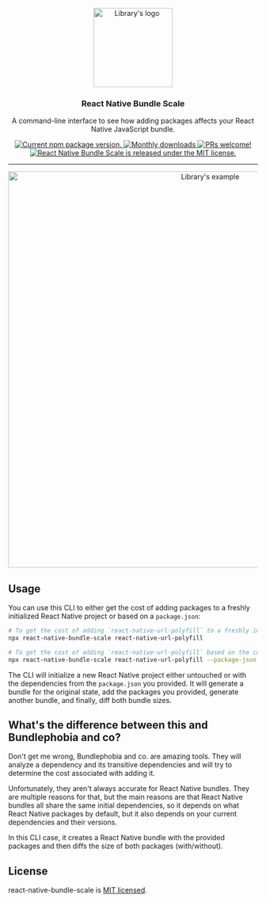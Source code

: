 <p align="center">
  <img height="160" src="https://github.com/user-attachments/assets/8fe0ea16-8c1f-482c-bfbe-4424e68953f0" alt="Library's logo">
</p>

<h3 align="center">
  React Native Bundle Scale
</h3>

<p align="center">
  A command-line interface to see how adding packages affects your React Native JavaScript bundle.
</p>

<p align="center">
  <a href="https://www.npmjs.org/package/react-native-bundle-scale">
    <img src="https://badge.fury.io/js/react-native-bundle-scale.svg" alt="Current npm package version." />
  </a>
  <a href="https://www.npmjs.org/package/react-native-bundle-scale">
    <img src="https://img.shields.io/npm/dm/react-native-bundle-scale" alt="Monthly downloads" />
  </a>
  <a href="https://circleci.com/gh/charpeni/react-native-bundle-scale">
    <img src="https://img.shields.io/badge/PRs-welcome-brightgreen.svg" alt="PRs welcome!" />
  </a>
  <a href="https://github.com/charpeni/react-native-bundle-scale/blob/master/LICENSE">
    <img src="https://img.shields.io/badge/license-MIT-blue.svg" alt="React Native Bundle Scale is released under the MIT license." />
  </a>
</p>

<hr />

<p align="center">
  <picture>
    <source media="(prefers-color-scheme: dark)" srcset="https://github.com/charpeni/react-native-bundle-scale/assets/7189823/ce7ca8ea-8088-4b54-8de9-1e0298106872">
    <img width="800" alt="Library's example" src="https://github.com/charpeni/react-native-bundle-scale/assets/7189823/a155f9a4-bb22-4e67-957d-a75f38a8edc9">
  </picture>
</p>

## Usage

You can use this CLI to either get the cost of adding packages to a freshly initialized React Native project or based on a `package.json`:

```sh
# To get the cost of adding `react-native-url-polyfill` to a freshly initialized React Native project
npx react-native-bundle-scale react-native-url-polyfill

# To get the cost of adding `react-native-url-polyfill` based on the current `package.json`
npx react-native-bundle-scale react-native-url-polyfill --package-json
```

The CLI will initialize a new React Native project either untouched or with the dependencies from the `package.json` you provided. It will generate a bundle for the original state, add the packages you provided, generate another bundle, and finally, diff both bundle sizes.

## What's the difference between this and Bundlephobia and co?

Don't get me wrong, Bundlephobia and co. are amazing tools. They will analyze a dependency and its transitive dependencies and will try to determine the cost associated with adding it.

Unfortunately, they aren't always accurate for React Native bundles. They are multiple reasons for that, but the main reasons are that React Native bundles all share the same initial dependencies, so it depends on what React Native packages by default, but it also depends on your current dependencies and their versions.

In this CLI case, it creates a React Native bundle with the provided packages and then diffs the size of both packages (with/without).

## License

react-native-bundle-scale is [MIT licensed](LICENSE).
